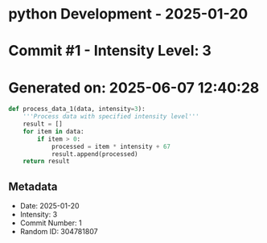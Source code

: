 ﻿# python Development - 2025-01-20
# Commit #1 - Intensity Level: 3
# Generated on: 2025-06-07 12:40:28
```python
def process_data_1(data, intensity=3):
    '''Process data with specified intensity level'''
    result = []
    for item in data:
        if item > 0:
            processed = item * intensity + 67
            result.append(processed)
    return result
```
## Metadata
- Date: 2025-01-20
- Intensity: 3
- Commit Number: 1
- Random ID: 304781807

